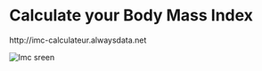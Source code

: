 <h1>  Calculate your Body Mass Index </h1>
http://imc-calculateur.alwaysdata.net


![Imc sreen](https://user-images.githubusercontent.com/98732409/207044397-e9d0cfed-be1b-4424-bb5c-c150750c167a.PNG)

